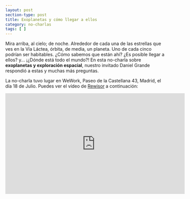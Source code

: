 ```yaml
---
layout: post
section-type: post
title: Exoplanetas y cómo llegar a ellos
category: no-charlas
tags: [ ]
---
```


Mira arriba, al cielo; de noche. Alrededor de cada una de las estrellas que ves en la Vía Láctea, órbita, de media, un planeta. Uno de cada cinco podrían ser habitables. ¿Cómo sabemos que están ahí? ¿Es posible llegar a ellos? y... 
¡¿Dónde está todo el mundo?! En esta no-charla sobre **exoplanetas y exploración espacial**, nuestro invitado Daniel Grande
respondió a estas y muchas más preguntas.

La no-charla tuvo lugar en WeWork, Paseo de la Castellana 43, Madrid, el día 18 de Julio. Puedes ver el vídeo de 
[Rewisor](http://www.rewisor.com/) a continuación:
 
 <iframe style="display: block;margin: auto;" width="560px" height="315px" src="https://www.youtube.com/embed/vuFA-w0FCIY?rel=0&amp;showinfo=0" frameborder="0"></iframe>